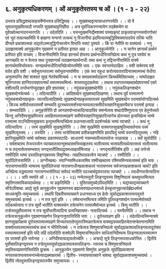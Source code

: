 ## ६. अनुकृत्यधिकरणम् । ओं अनुकृतेस्तस्य च ओं । (१ - ३ - २२)
उभयत्र प्रसिद्धशब्दसाहचर्येणोभयत्र प्रसिद्धिमाह । । सुखशब्दवृत्यासाधारणस्येति । । यो वै
भूमातत्युखमित्यादौ भगवति सुखशब्दवृत्तिर्ज्ञेया । अत्र पूर्वाधिकरणन्यायेन तद्बेषम्येण वा
पूर्वपक्षोत्थानादनन्तरगतिः । । तदेतदिति । । यत्तन्तुखमनिर्द्येमशक्यं परमप्रकृष्टं
प्राकृतवाङ्गनसयोरगोचरं एवं भूतं तत्प्रत्यक्षमिति ये ब्राह्मणा मन्यन्ते तत्कथं नु विजानीयां
इदमित्यात्मबुद्धिविषयमापादयेयं तत्किं भाति दीप्यते प्रकाशात्मकं तद्यतोऽस्मजुद्धिगोचरत्वेन
विभाति स्पष्टं दृश्यते । किं वा नेतीति वा वाक्यार्थः ।
ननु उदाहृतवाक्ये आनुकूल्येन गृह्यमाणं न प्रतीयत इत्यत आह । । आनुकूल्येनेति । । न
चानेन ज्ञानार्थं प्रार्थनं प्रतीयत इति वाच्यम् । विजानीयामिति लिडा ज्ञानार्थं ज्ञेयस्य
प्रार्थनाधीरित्यभिप्रेत्य कथं नु पुत्र पश्येयं स आगच्छति वा न वेत्यत्र यथा पुत्रज्ञानार्थं
तदखमनप्रार्थनाधीः तथा कथं नु तद्विजानीयामिति वाक्ये ज्ञानार्थमाविर्भावरूप-
मानप्रार्थनाधीरित्यभिप्रेत्योस्तमिति भावः । एकः स्वगतभेदरहितः । वशी सर्वमस्य वशे वर्तत
इति वशी । सर्वभूतान्तरात्मा सर्वभूतान्तर्यामीयः । एकं रूप वहुधा करोत्यवतारादिनातमात्मस्थं येधीराः अनुपश्यन्ति तेषां शाश्वतं सुखं नेतरेषामित्यर्थः । न च समग्रवाक्योदाहरणं
किमर्थमितिवाच्यम् । भाष्पोदाहृत श्रुतिगतस्य ज्ञानिपरत्वज्ञापनार्थं तमात्मस्थमित्यं-
शस्तावदुदाहर्तव्यः । तथाच तद्गततच्छब्दार्थज्ञापनार्थं एको वशीत्यादि तर्न्तभागोप्युदाहृत इति
ज्ञातव्यम् । । नपुंसकसुखशब्देनेति । । नपुंसकलिङ्गशब्देन सुखशब्देनचेत्यर्थः । । तदित्यादीति । ।
आदिशब्देन सुखशब्दादिग्रहणम् । तथाच पूर्वं परमात्मनो नपुंसकशब्देनाप्राकृत-
त्वात्तदित्यादिशब्देः सुखशब्देनाप्रकृतत्वात्परमं सुखमिति सुखशब्देन परामर्शायोगादित्यर्थः ।
किञ्च समीपोस्तपरामर्शे सम्भवति दूरस्थपरामर्शस्यान्यय्यत्वात्समीपोस्तज्ञानिसुखस्यैवात्र
परामर्श इत्याह । । सम्भवादिति । । अनुकृतेरिति ज्ञे आनदमयोभ्यासादित्यादाविव समन्वेतव्य
शब्दादेर्विष्णुपरत्व एव हेतुनोच्यते किन्तु अनिर्देश्यसुखमित्यत्र अवहितपरमात्मग्रहणे
समीपोस्तज्ञानिसुखपरित्यागेच ह्येरुच्यत इत्यभिप्रेत्य भाष्ये परमात्मा वाऽनिर्देश्यसुखरूप
इत्युस्तमित्यभिप्रेत्य प्रधानसाध्यादि प्रदर्शनर्थकं भाष्यं व्याचष्टे । । कथं नु तदित्यादिना । । परमं
सुखमिति सुखश्रुतेरिति । । तेषां सुखमिति वाक्यगतसुखश्रुतिव्यावर्तनाय परमं सुखमित्युस्तम् । ।
तस्येति । । तस्य भासेतिवाक्यं प्रतीकग्रहणमिति ज्ञापयितुं भाष्ये वचनादित्पुस्तम् । नहि
ज्ञानिसुखमिति भाष्ये सर्वशब्दः प्रकाश्यघटादि- साधारणो नसम्भवतीत्यतस्तेजः परहत्याह । ।
सर्वं सूर्यादीति । । सर्वशब्दस्य तेजःपरत्वेन व्याख्यातत्वान्मुशब्दसमभिव्याहृतस्य भातीत्यस्य
भासयतीत्पर्थत्वात्सत्वं भातीत्यस्य न च तद्भासेत्यसम्भवात् जगद्भातीतिपदद्वयमध्याहार्यमित्याह
। । जगद्भातीतिशेष इति । अहं तत्तेजो रश्मीदिति भाष्यं उस्तलिङ्गद्बयस्य विशृनिष्ठ-
त्वप्रतिपादकत्वेन व्याचष्टे । । रश्मीदिति । । सूर्यादितेजसामिति । । अग्नीच्छब्द-
स्याग्निसमिधकत्वमिव रश्मीच्छब्दस्य रश्मिसमिन्यकत्वमर्थ इति भावः । नारायणाभासेति
भाष्यस्य सूर्यादितेजसां नारायणाधीनप्रकाशकत्वं नारायणस्य सर्वजगत्प्रकाशकत्वं चार्थ? इति
अभिप्रेत्य तद्ध्यातया नारायणभासेतिपदं सर्वपदं भातीति पदञ्चार्थद्वयपरतया व्याचष्टे । ।
तदधीनभासेत्यादिना । ।
। । अपि स्मर्यते ओं । । ( १ - ३ - २३)
नन्वेतस्तूतौ लिङ्गद्वयस्य विशृनिष्ठत्वं कथमुस्तमित्यतः स्मृतिगतमायिकपदार्थमाह । । या
प्रकृतिमिति । । युस्तिसमुख्येऽपिपदमिति । । यद्यप्याद्यव्याख्याने सौत्रेऽपिशब्दः आद्ये सूत्रे
आनुकूल्येन गृह्यमाणस्य ब्रह्यत्वरुपप्रधानसाध्ये हेस्कुतानुकृत्यादेर्ब्रह्यधर्मत्वं साधकश्रुति-समुच्चयार्थः । तथापि द्बितीयव्याख्याने प्रधानसाध्य एव हेतोः सूर्याद्यप्रकाशत्वरूपयुस्ते
समुच्चयार्थः इत्यर्थः । । न तत्र सूर्य इति । । तमेवभान्तमित्यत्र तमिति पुल्लिङ्गशब्देन
परमात्मेवोच्यते तदेकार्थत्वाय न तत्र सूर्यो भातीति वाक्यस्थेन तत्रेत्यनेन परमात्मैवोच्यत
इत्यर्थः । किमु भातीति । । तत्रोस्तदुर्होयत्वस्य न तत्र सूर्योभातीत्यादिना प्रत्यभिज्ञायमा-
नत्वादित्यर्थः । । यस्यैवमिति । । तथाच न तत्रेत्यत्रानुकूल्येन गृह्यमाणग्रहणेन लिङ्गानुपपत्तिरिति
भावः । । दूरोस्तग्रहण इति । । तदेतदित्यस्मिन्वाक्ये ज्ञानसुखापेक्षया दूरोस्तपरमात्मग्रहणे
विभ्यतस्ततोप्युत्तरस्मिन्नतत्रेत्यत्र वाक्यद्वयव्यवहितचेतनश्चेतनानामिति वाक्योस्तपरमात्मतस्थेच
कथं न भीतिरित्यर्थः । न तत्रेत्यत्र विष्णुमात्रनिष्ठत्वे सूर्याद्यप्रकाशत्वलिङ्गवलादूरोक्त
परमात्मपरामर्श इति यदि तर्हि तदेतदिति वाक्येऽपि विशृमात्रनिष्ठत्वेन साधितानिर्देश्यत्व
लिङ्गवलात्परमात्मन एव परामर्श इति भावेनाह । । अनिर्देश्यत्वाद्ययलोच्चेति । । अत्राद्ये सूत्रे
लिङ्गरूपसाधकोस्तिः । द्वितीये पूर्वोक्तलिङ्गद्वयस्य न तत्रेत्पुस्तसूर्याद्यप्रकाश्यत्वरूपलिङ्गा-
न्तरस्य च विष्णुमात्रनिष्ठत्वे स्मृतिरूपप्रमाणोस्तिरिति छूक्रमः । आनुकूल्येन गृह्यमाणो
विष्णुरेव अनुकृतेः सूर्यादिप्रकाशानां भगवतकाश्यत्ववचनाच्चेत्याद्यक्ष्माक्षरार्थः । द्वितीय-
त्त्स्यायव्याख्याने चशब्दः सूर्याद्यप्रकाशसमुच्चयार्थः । द्वितीये त्वेतदुस्तलिङ्गद्वयपरस्यैव
समुच्यायकः । ।
 